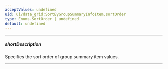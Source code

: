 ```yaml
---
acceptValues: undefined
uid: ui/data_grid:SortByGroupSummaryInfoItem.sortOrder
type: Enums.SortOrder | undefined
default: undefined
---
```

---
##### shortDescription
Specifies the sort order of group summary item values.

---
<!--
&lt;!-- Description goes here --&gt;
-->